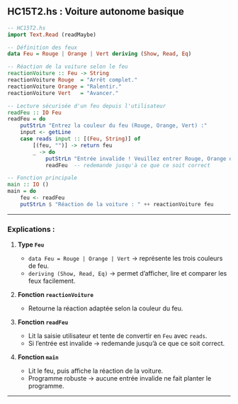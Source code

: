 

## **HC15T2.hs : Voiture autonome basique**

```haskell
-- HC15T2.hs
import Text.Read (readMaybe)

-- Définition des feux
data Feu = Rouge | Orange | Vert deriving (Show, Read, Eq)

-- Réaction de la voiture selon le feu
reactionVoiture :: Feu -> String
reactionVoiture Rouge  = "Arrêt complet."
reactionVoiture Orange = "Ralentir."
reactionVoiture Vert   = "Avancer."

-- Lecture sécurisée d'un feu depuis l'utilisateur
readFeu :: IO Feu
readFeu = do
    putStrLn "Entrez la couleur du feu (Rouge, Orange, Vert) :"
    input <- getLine
    case reads input :: [(Feu, String)] of
        [(feu, "")] -> return feu
        _ -> do
            putStrLn "Entrée invalide ! Veuillez entrer Rouge, Orange ou Vert."
            readFeu  -- redemande jusqu'à ce que ce soit correct

-- Fonction principale
main :: IO ()
main = do
    feu <- readFeu
    putStrLn $ "Réaction de la voiture : " ++ reactionVoiture feu
```

---

###  Explications :

1. **Type `Feu`**

   * `data Feu = Rouge | Orange | Vert` → représente les trois couleurs de feu.
   * `deriving (Show, Read, Eq)` → permet d’afficher, lire et comparer les feux facilement.

2. **Fonction `reactionVoiture`**

   * Retourne la réaction adaptée selon la couleur du feu.

3. **Fonction `readFeu`**

   * Lit la saisie utilisateur et tente de convertir en `Feu` avec `reads`.
   * Si l’entrée est invalide → redemande jusqu’à ce que ce soit correct.

4. **Fonction `main`**

   * Lit le feu, puis affiche la réaction de la voiture.
   * Programme robuste → aucune entrée invalide ne fait planter le programme.

---
